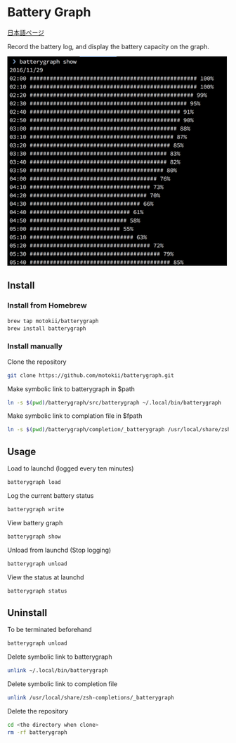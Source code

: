 # Battery Graph
[日本語ページ](README.ja.md)

Record the battery log, and display the battery capacity on the graph.

<img src=https://raw.githubusercontent.com/motokii/batterygraph/images/images/screenshot.png width=500px>

## Install

### Install from Homebrew

``` sh
brew tap motokii/batterygraph
brew install batterygraph
```

### Install manually
Clone the repository
``` sh
git clone https://github.com/motokii/batterygraph.git
```
Make symbolic link to batterygraph in $path
``` sh
ln -s $(pwd)/batterygraph/src/batterygraph ~/.local/bin/batterygraph
```

Make symbolic link to complation file in $fpath
``` sh
ln -s $(pwd)/batterygraph/completion/_batterygraph /usr/local/share/zsh-completions/_batterygraph
```

## Usage

Load to launchd (logged every ten minutes)
``` sh
batterygraph load
```

Log the current battery status
``` sh
batterygraph write
```

View battery graph
``` sh
batterygraph show
```

Unload from launchd (Stop logging)
``` sh
batterygraph unload
```

View the status at launchd
``` sh
batterygraph status
```

## Uninstall

To be terminated beforehand
``` sh
batterygraph unload
```

Delete symbolic link to batterygraph
``` sh
unlink ~/.local/bin/batterygraph
```

Delete symbolic link to completion file
``` sh
unlink /usr/local/share/zsh-completions/_batterygraph
```

Delete the repository
``` sh
cd <the directory when clone>
rm -rf batterygraph
```


